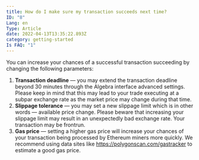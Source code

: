 ```yaml
---
title: How do I make sure my transaction succeeds next time?
ID: "8"
Lang: en
Type: Article
date: 2022-04-13T13:35:22.893Z
category: getting-started
Is FAQ: "1"
---
```

You can increase your chances of a successful transaction succeeding by changing the following parameters: 

1. **Transaction deadline** — you may extend the transaction deadline beyond 30 minutes through the Algebra interface advanced settings. Please keep in mind that this may lead to your trade executing at a subpar exchange rate as the market price may change during that time. 
2. **Slippage tolerance** — you may set a new slippage limit which is in other words — available price change. Please beware that increasing your slippage limit may result in an unexpectedly bad exchange rate. Your transaction may be frontrun. 
3. **Gas price** — setting a higher gas price will increase your chances of your transaction being processed by Ethereum miners more quickly. We recommend using data sites like <https://polygonscan.com/gastracker> to estimate a good gas price.